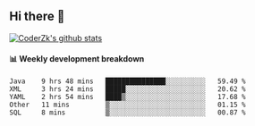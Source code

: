 ## Hi there 👋

[![CoderZk's github stats](https://github-readme-stats.vercel.app/api?username=zhoukuo123&show_icons=true&count_private=true)](https://github.com/anuraghazra/github-readme-stats)

#### :bar_chart: Weekly development breakdown

<!--START_SECTION:waka-->
```text
Java    9 hrs 48 mins   ███████████████░░░░░░░░░░   59.49 % 
XML     3 hrs 24 mins   █████░░░░░░░░░░░░░░░░░░░░   20.62 % 
YAML    2 hrs 54 mins   ████▒░░░░░░░░░░░░░░░░░░░░   17.68 % 
Other   11 mins         ▒░░░░░░░░░░░░░░░░░░░░░░░░   01.15 % 
SQL     8 mins          ▒░░░░░░░░░░░░░░░░░░░░░░░░   00.87 % 
```
<!--END_SECTION:waka-->
